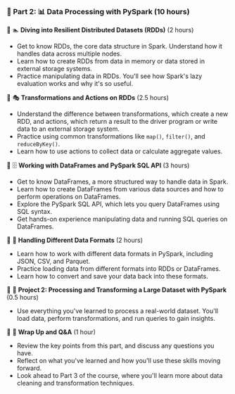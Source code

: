 ### 🔹 Part 2: 📊 Data Processing with PySpark (10 hours)

🔹 🏊 **Diving into Resilient Distributed Datasets (RDDs)** (2 hours)
  - Get to know RDDs, the core data structure in Spark. Understand how it handles data across multiple nodes.
  - Learn how to create RDDs from data in memory or data stored in external storage systems.
  - Practice manipulating data in RDDs. You'll see how Spark's lazy evaluation works and why it's so useful.

🔹 🎭 **Transformations and Actions on RDDs** (2.5 hours)
  - Understand the difference between transformations, which create a new RDD, and actions, which return a result to the driver program or write data to an external storage system.
  - Practice using common transformations like `map()`, `filter()`, and `reduceByKey()`.
  - Learn how to use actions to collect data or calculate aggregate values.

🔹 🗄️ **Working with DataFrames and PySpark SQL API** (3 hours)
  - Get to know DataFrames, a more structured way to handle data in Spark.
  - Learn how to create DataFrames from various data sources and how to perform operations on DataFrames.
  - Explore the PySpark SQL API, which lets you query DataFrames using SQL syntax.
  - Get hands-on experience manipulating data and running SQL queries on DataFrames.

🔹 🔄 **Handling Different Data Formats** (2 hours)
  - Learn how to work with different data formats in PySpark, including JSON, CSV, and Parquet.
  - Practice loading data from different formats into RDDs or DataFrames.
  - Learn how to convert and save your data back into these formats.

🔹 🎯 **Project 2: Processing and Transforming a Large Dataset with PySpark** (0.5 hours)
  - Use everything you've learned to process a real-world dataset. You'll load data, perform transformations, and run queries to gain insights.

🔹 💬 **Wrap Up and Q&A** (1 hour)
  - Review the key points from this part, and discuss any questions you have.
  - Reflect on what you've learned and how you'll use these skills moving forward.
  - Look ahead to Part 3 of the course, where you'll learn more about data cleaning and transformation techniques.
